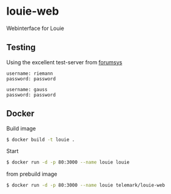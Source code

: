 # louie-web
Webinterface for Louie

## Testing

Using the excellent test-server from [forumsys](http://www.forumsys.com/tutorials/integration-how-to/ldap/online-ldap-test-server/)

```
username: riemann
password: password

username: gauss
password: password
```

## Docker

Build image

```sh
$ docker build -t louie .
```

Start

```sh
$ docker run -d -p 80:3000 --name louie louie
```

from prebuild image
```sh
$ docker run -d -p 80:3000 --name louie telemark/louie-web
```